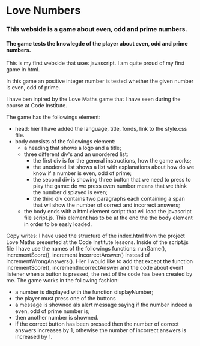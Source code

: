 # Love Numbers
### This webside is a game about even, odd and prime numbers.
#### The game tests the knowlegde of the player about even, odd and prime numbers.
This is my first webside that uses javascript. I am quite proud of my first game in html.

In this game an positive integer number is tested whether the given number is even, odd of prime.

I have ben inpired by the Love Maths game that I have seen during the course at Code Institute.

The game has the followings element:
   - head: hier I have added the language, title, fonds, link to the style.css file.
   - body consists of the followings element:
      - a heading that shows a logo and a title;
      - three different div's and an unordered list:
         - the first div is for the general instructions, how the game works;
         - the unodered list shows a list with explanations about how do we know if a number is even, odd of prime;
         - the second div is showing three button that we need to press to play the game: do we press even number means that we think the number displayed is even;
         - the third div contains two paragraphs each containing a span that wil show the number of correct and incorrect answers;
     - the body ends with a html element script that wil load the javascript file script.js. This element has to be at the end the the body element in order to be easly loaded.

Copy writes:
I have used the structure of the index.html from the project Love Maths presented at the Code Institute lessons. 
Inside of the script.js file I have use the names of the followings functions: runGame(), incrementScore(), increment IncorrectAnswer() instead of incrementWrongAnswers().
Hier I would like to add that except the function  incrementScore(), incrementIncorrectAnswer and the code about event listener when a button is pressed, the rest of the code has been created by me.
The game works in the following fashion:
- a number is displayed with the function displayNumber;
- the player must press one of the buttons
- a message is showned als alert message saying if the number indeed a even, odd of prime number is;
- then another number is showned.  
- if the correct button has been pressed then the number of correct answers increases by 1, othewise the number of incorrect answers is increased by 1.








